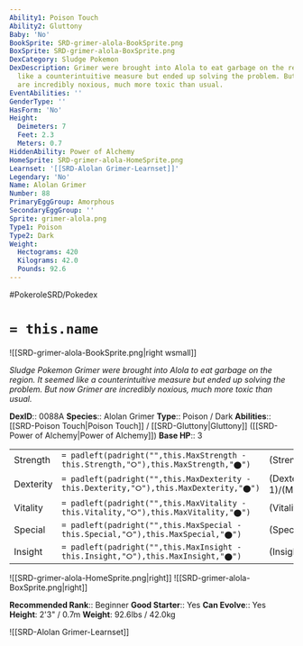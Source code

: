 ```yaml
---
Ability1: Poison Touch
Ability2: Gluttony
Baby: 'No'
BookSprite: SRD-grimer-alola-BookSprite.png
BoxSprite: SRD-grimer-alola-BoxSprite.png
DexCategory: Sludge Pokemon
DexDescription: Grimer were brought into Alola to eat garbage on the region. It seemed
  like a counterintuitive measure but ended up solving the problem. But now Grimer
  are incredibly noxious, much more toxic than usual.
EventAbilities: ''
GenderType: ''
HasForm: 'No'
Height:
  Deimeters: 7
  Feet: 2.3
  Meters: 0.7
HiddenAbility: Power of Alchemy
HomeSprite: SRD-grimer-alola-HomeSprite.png
Learnset: '[[SRD-Alolan Grimer-Learnset]]'
Legendary: 'No'
Name: Alolan Grimer
Number: 88
PrimaryEggGroup: Amorphous
SecondaryEggGroup: ''
Sprite: grimer-alola.png
Type1: Poison
Type2: Dark
Weight:
  Hectograms: 420
  Kilograms: 42.0
  Pounds: 92.6
---
```


#PokeroleSRD/Pokedex

# `= this.name`

![[SRD-grimer-alola-BookSprite.png|right wsmall]]

*Sludge Pokemon*
*Grimer were brought into Alola to eat garbage on the region. It seemed like a counterintuitive measure but ended up solving the problem. But now Grimer are incredibly noxious, much more toxic than usual.*

**DexID**:: 0088A
**Species**:: Alolan Grimer
**Type**:: Poison / Dark
**Abilities**:: [[SRD-Poison Touch|Poison Touch]] / [[SRD-Gluttony|Gluttony]] ([[SRD-Power of Alchemy|Power of Alchemy]])
**Base HP**:: 3

|           |                                                                                        |                                          |
| --------- | -------------------------------------------------------------------------------------- | ---------------------------------------- |
| Strength  | `= padleft(padright("",this.MaxStrength - this.Strength,"⭘"),this.MaxStrength,"⬤")`    | (Strength::2)/(MaxStrength::5)   |
| Dexterity | `= padleft(padright("",this.MaxDexterity - this.Dexterity,"⭘"),this.MaxDexterity,"⬤")` | (Dexterity:: 1)/(MaxDexterity::3) |
| Vitality  | `= padleft(padright("",this.MaxVitality - this.Vitality,"⭘"),this.MaxVitality,"⬤")`    | (Vitality::2)/(MaxVitality::4)   |
| Special   | `= padleft(padright("",this.MaxSpecial - this.Special,"⭘"),this.MaxSpecial,"⬤")`       | (Special::1)/(MaxSpecial::3)     |
| Insight   | `= padleft(padright("",this.MaxInsight - this.Insight,"⭘"),this.MaxInsight,"⬤")`       | (Insight::2)/(MaxInsight::4)     |

![[SRD-grimer-alola-HomeSprite.png|right]]
![[SRD-grimer-alola-BoxSprite.png|right]]

**Recommended Rank**:: Beginner
**Good Starter**:: Yes
**Can Evolve**:: Yes
**Height**: 2'3" / 0.7m
**Weight**: 92.6lbs / 42.0kg

![[SRD-Alolan Grimer-Learnset]]